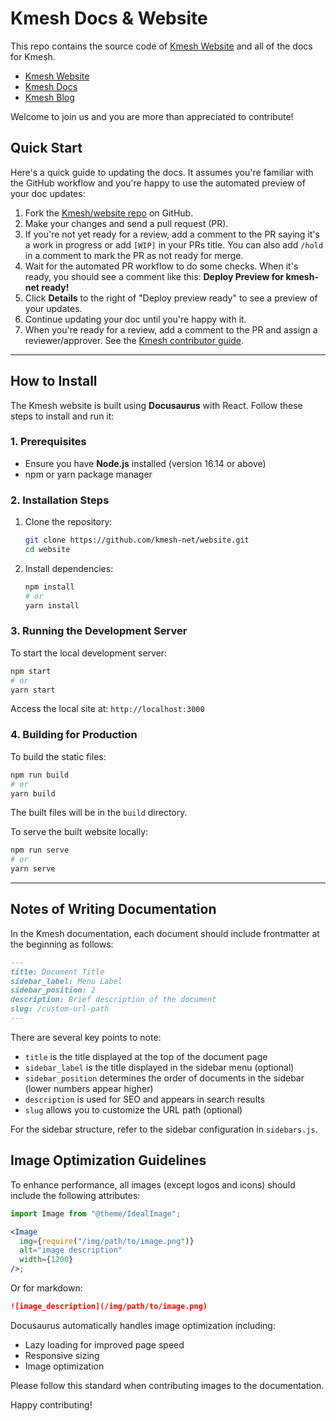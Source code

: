 # Kmesh Docs & Website

This repo contains the source code of [Kmesh Website](https://kmesh.net/en/) and all of the docs for Kmesh.

- [Kmesh Website](https://kmesh.net/en/)
- [Kmesh Docs](https://kmesh.net/en/docs/)
- [Kmesh Blog](https://kmesh.net/en/blog/)

Welcome to join us and you are more than appreciated to contribute!

## Quick Start

Here's a quick guide to updating the docs. It assumes you're familiar with the
GitHub workflow and you're happy to use the automated preview of your doc
updates:

1. Fork the [Kmesh/website repo](https://github.com/kmesh-net/website) on GitHub.
2. Make your changes and send a pull request (PR).
3. If you're not yet ready for a review, add a comment to the PR saying it's a
   work in progress or add `[WIP]` in your PRs title. You can also add `/hold` in a comment to mark the PR as not
   ready for merge.
4. Wait for the automated PR workflow to do some checks. When it's ready,
   you should see a comment like this: **Deploy Preview for kmesh-net ready!**
5. Click **Details** to the right of "Deploy preview ready" to see a preview
   of your updates.
6. Continue updating your doc until you're happy with it.
7. When you're ready for a review, add a comment to the PR and assign a
   reviewer/approver. See the
   [Kmesh contributor guide](https://github.com/kmesh-net/kmesh/blob/main/CONTRIBUTING.md).

---

## How to Install

The Kmesh website is built using **Docusaurus** with React. Follow these steps to install and run it:

### 1. Prerequisites

- Ensure you have **Node.js** installed (version 16.14 or above)
- npm or yarn package manager

### 2. Installation Steps

1. Clone the repository:

   ```bash
   git clone https://github.com/kmesh-net/website.git
   cd website
   ```

2. Install dependencies:

   ```bash
   npm install
   # or
   yarn install
   ```

### 3. Running the Development Server

To start the local development server:

```bash
npm start
# or
yarn start
```

Access the local site at: `http://localhost:3000`

### 4. Building for Production

To build the static files:

```bash
npm run build
# or
yarn build
```

The built files will be in the `build` directory.

To serve the built website locally:

```bash
npm run serve
# or
yarn serve
```

---

## Notes of Writing Documentation

In the Kmesh documentation, each document should include frontmatter at the beginning as follows:

```md
---
title: Document Title
sidebar_label: Menu Label
sidebar_position: 2
description: Brief description of the document
slug: /custom-url-path
---
```

There are several key points to note:

- `title` is the title displayed at the top of the document page
- `sidebar_label` is the title displayed in the sidebar menu (optional)
- `sidebar_position` determines the order of documents in the sidebar (lower numbers appear higher)
- `description` is used for SEO and appears in search results
- `slug` allows you to customize the URL path (optional)

For the sidebar structure, refer to the sidebar configuration in `sidebars.js`.

## Image Optimization Guidelines

To enhance performance, all images (except logos and icons) should include the following attributes:

```jsx
import Image from "@theme/IdealImage";

<Image
  img={require("/img/path/to/image.png")}
  alt="image description"
  width={1200}
/>;
```

Or for markdown:

```md
![image_description](/img/path/to/image.png)
```

Docusaurus automatically handles image optimization including:

- Lazy loading for improved page speed
- Responsive sizing
- Image optimization

Please follow this standard when contributing images to the documentation.

Happy contributing!

